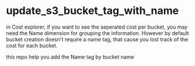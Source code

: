# update_s3_bucket_tag_with_name

in Cost explorer, if you want to see the seperated cost per bucket, you may need the Name dimension for grouping the information. However by default bucket creation doesn't require a name tag, that cause you lost track of the cost for each bucket.

this repo help you add the Name tag by bucket name
